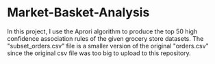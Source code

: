 # Market-Basket-Analysis

In this project, I use the Aprori algorithm to produce the top 50 high confidence association rules of the given grocery store datasets. The "subset_orders.csv" file is a smaller version of the original "orders.csv" since the original csv file was too big to upload to this repository.
